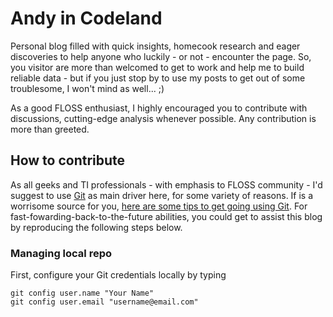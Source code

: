 # Andy in Codeland

Personal blog filled with quick insights, homecook research and eager discoveries to help anyone who luckily - or not - encounter the page. So, you visitor are more than welcomed to get to work and help me to build reliable data - but if you just stop by to use my posts to get out of some troublesome, I won't mind as well... ;)

As a good FLOSS enthusiast, I highly encouraged you to contribute with discussions, cutting-edge analysis whenever possible. Any contribution is more than greeted.

## How to contribute

As all geeks and TI professionals - with emphasis to FLOSS community - I'd suggest to use [Git](https://git-scm.com/book/en/v2) as main driver here, for some variety of reasons. If is a worrisome source for you, [here are some tips to get going using Git](https://git-scm.com/book/en/v2/Git-Basics-Working-with-Remotes).
For fast-fowarding-back-to-the-future abilities, you could get to assist this blog by reproducing the following steps below.

### Managing local repo
First, configure your Git credentials locally by typing

```Git
git config user.name "Your Name"
git config user.email "username@email.com"

```
